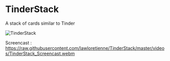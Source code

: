 # TinderStack
A stack of cards similar to Tinder

![TinderStack](https://raw.githubusercontent.com/lawloretienne/TinderStack/master/images/TinderStack_Screenshot.png)

Screencast : https://raw.githubusercontent.com/lawloretienne/TinderStack/master/videos/TinderStack_Screencast.webm


